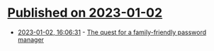 # [Published on 2023-01-02](index.md)

* [2023-01-02, 16:06:31](https://news.ycombinator.com/item?id=34219434) - [The quest for a family-friendly password manager](https://dustri.org/b/the-quest-for-a-family-friendly-password-manager.html)
